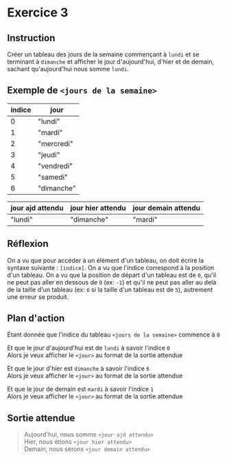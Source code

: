 # Exercice 3

## Instruction

Créer un tableau des jours de la semaine commençant à `lundi` et se terminant à
`dimanche` et afficher le jour d'aujourd'hui, d'hier et de demain, sachant
qu'aujourd'hui nous somme `lundi`.

## Exemple de `<jours de la semaine>`

| indice | jour       |
| ------ | ---------- |
| 0      | "lundi"    |
| 1      | "mardi"    |
| 2      | "mercredi" |
| 3      | "jeudi"    |
| 4      | "vendredi" |
| 5      | "samedi"   |
| 6      | "dimanche" |

| jour ajd attendu | jour hier attendu | jour demain attendu |
| ---------------- | ----------------- | ------------------- |
| "lundi"          | "dimanche"        | "mardi"             |

## Réflexion

On a vu que pour accéder à un élément d'un tableau, on doit écrire la syntaxe
suivante : `[indice]`.
On a vu que l'indice correspond à la position d'un tableau.
On a vu que la position de départ d'un tableau est de `0`, qu'il ne peut pas
aller en dessous de `0` (ex: `-1`) et qu'il ne peut pas aller au delà de la
taille d'un tableau (ex: `6` si la taille d'un tableau est de `5`), autrement
une erreur se produit.

## Plan d'action

Étant donnée que l'indice du tableau `<jours de la semaine>` commence à `0`

Et que le jour d'aujourd'hui est de `lundi` à savoir l'indice `0`  
Alors je veux afficher le `<jour>` au format de la sortie attendue

Et que le jour d'hier est `dimanche` à savoir l'indice `6`  
Alors je veux afficher le `<jour>` au format de la sortie attendue

Et que le jour de demain est `mardi` à savoir l'indice `1`  
Alors je veux afficher le `<jour>` au format de la sortie attendue

## Sortie attendue

> Aujourd'hui, nous somme `<jour ajd attendu>`  
> Hier, nous étions `<jour hier attendu>`  
> Demain, nous serons `<jour demain attendu>`
